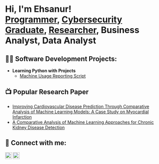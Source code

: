 <h1>Hi, I'm Ehsanur! <br/><a href="https://github.com/EhsanurRashid">Programmer</a>, <a href="https://www.linkedin.com/in/ehsanur-rashid-lipu/">Cybersecurity Graduate</a>, <a href="https://scholar.google.com/citations?user=kxCsIPMAAAAJ&hl=en">Researcher</a>, <a> Business Analyst</a>, <a> Data Analyst</a> </a></h1>

<h2>👨‍💻 Software Development Projects:</h2>

- <b>Learning Python with Projects</b>
  - [Machine Usage Reporting Script](https://github.com/EhsanurRashid/TrackUseofMachine)

<h2>📺 Popular Research Paper</h2>

- [Improving Cardiovascular Disease Prediction Through Comparative Analysis of Machine Learning Models: A Case Study on Myocardial Infarction](https://ieeexplore.ieee.org/abstract/document/10366476)
- [A Comparative Analysis of Machine Learning Approaches for Chronic Kidney Disease Detection](https://ieeexplore.ieee.org/abstract/document/10334765)


<h2> 🤳 Connect with me:</h2>

[<img align="left" alt="EhsanurRashidLipu | LinkedIn" width="22px" src="https://cdn.jsdelivr.net/npm/simple-icons@v3/icons/linkedin.svg" />][linkedin]
[<img align="left" alt="EhsanurRashidLipu | Instagram" width="22px" src="https://cdn.jsdelivr.net/npm/simple-icons@v3/icons/instagram.svg" />][instagram]

[instagram]: https://www.instagram.com/ehsanur_lipu/
[linkedin]: https://www.linkedin.com/in/ehsanur-rashid-lipu/

<!--
**EhsanurRashid/EhsanurRashidLipu** is a ✨ _special_ ✨ repository because its `README.md` (this file) appears on your GitHub profile.

Here are some ideas to get you started:

- 🔭 I’m currently working on ...
- 🌱 I’m currently learning ...
- 👯 I’m looking to collaborate on ...
- 🤔 I’m looking for help with ...
- 💬 Ask me about ...
- 📫 How to reach me: ...
- 😄 Pronouns: ...
- ⚡ Fun fact: ...
-->
